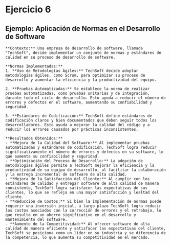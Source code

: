 # Ejercicio 6

 ## Ejemplo: Aplicación de Normas en el Desarrollo de Software

    **Contexto:** Una empresa de desarrollo de software, llamada "TechSoft", decide implementar un conjunto de normas y estándares de calidad en su proceso de desarrollo de software.

    **Normas Implementadas:**
    1. **Uso de Metodologías Ágiles:** TechSoft decide adoptar metodologías ágiles, como Scrum, para optimizar su proceso de desarrollo y aumentar la eficiencia y la productividad del equipo.

    2. **Pruebas Automatizadas:** Se establece la norma de realizar pruebas automatizadas, como pruebas unitarias y de integración, durante todo el ciclo de desarrollo. Esto ayuda a reducir el número de errores y defectos en el software, aumentando su confiabilidad y seguridad.

    3. **Estándares de Codificación:** TechSoft define estándares de codificación claros y bien documentados que deben seguir todos los desarrolladores. Esto ayuda a mejorar la calidad del código y a reducir los errores causados por prácticas inconsistentes.

    **Resultados Obtenidos:**
    - **Mejora de la Calidad del Software:** Al implementar pruebas automatizadas y estándares de codificación, TechSoft logra reducir significativamente el número de errores y defectos en su software, lo que aumenta su confiabilidad y seguridad.
    - **Optimización del Proceso de Desarrollo:** La adopción de metodologías ágiles permite a TechSoft mejorar la eficiencia y la productividad de su equipo de desarrollo, al facilitar la colaboración y la entrega incremental de software de alta calidad.
    - **Mejora de la Satisfacción del Cliente:** Al cumplir con los estándares de calidad y entregar software de alta calidad de manera consistente, TechSoft logra satisfacer las expectativas de sus clientes, lo que se refleja en una mayor satisfacción y lealtad del cliente.
    - **Reducción de Costos:** Si bien la implementación de normas puede requerir una inversión inicial, a largo plazo TechSoft logra reducir los costos asociados con la corrección de errores y el retrabajo, lo que resulta en un ahorro significativo en el desarrollo y mantenimiento del software.
    - **Aumento de la Competitividad:** Al ofrecer software de alta calidad de manera eficiente y satisfacer las expectativas del cliente, TechSoft se posiciona como un líder en su industria y se diferencia de la competencia, lo que aumenta su competitividad en el mercado.